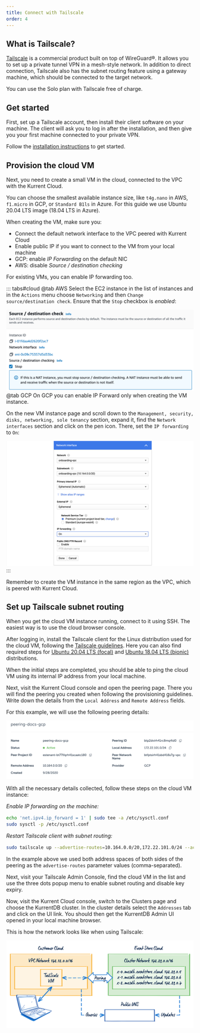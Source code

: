```yaml
---
title: Connect with Tailscale
order: 4
---
```


## What is Tailscale?

[Tailscale](https://tailscale.com) is a commercial product built on top of WireGuard®. It allows you to set up a private tunnel VPN in a mesh-style network. In addition to direct connection, Tailscale also has the subnet routing feature using a gateway machine, which should be connected to the target network.

You can use the Solo plan with Tailscale free of charge.

## Get started

First, set up a Tailscale account, then install their client software on your machine. The client will ask you to log in after the installation, and then give you your first machine connected to your private VPN.

Follow the [installation instructions](https://tailscale.com/kb/1017/install) to get started.

## Provision the cloud VM

Next, you need to create a small VM in the cloud, connected to the VPC with the Kurrent Cloud.

You can choose the smallest available instance size, like `t4g.nano` in AWS, `f1.micro` in GCP, or `Standard B1ls` in Azure. For this guide we use Ubuntu 20.04 LTS image (18.04 LTS in Azure).

When creating the VM, make sure you:
- Connect the default network interface to the VPC peered with Kurrent Cloud
- Enable public IP if you want to connect to the VM from your local machine
- GCP: enable _IP Forwarding_ on the default NIC
- AWS: disable _Source / destination checking_

For existing VMs, you can enable IP forwarding too.

::: tabs#cloud
@tab AWS
Select the EC2 instance in the list of instances and in the `Actions` menu choose `Networking` and then `Change source/destination check`. Ensure that the `Stop` checkbox is _enabled_:

![AWS enable ip forward](./images/aws-ip-forward.png)
@tab GCP
On GCP you can enable IP Forward only when creating the VM instance.

On the new VM instance page and scroll down to the `Management, security, disks, networking, sole tenancy` section, expand it, find the `Network interfaces` section and click on the pen icon. There, set the `IP forwarding` to `On`:

![GCP enable ip forward](./images/gcp-ip-forward.png)
:::

Remember to create the VM instance in the same region as the VPC, which is peered with Kurrent Cloud.

## Set up Tailscale subnet routing

When you get the cloud VM instance running, connect to it using SSH. The easiest way is to use the cloud browser console.

After logging in, install the Tailscale client for the Linux distribution used for the cloud VM, following the [Tailscale guidelines](https://tailscale.com/kb/1017/install). Here you can also find required steps for [Ubuntu 20.04 LTS (focal)](https://tailscale.com/download/linux/ubuntu-2004) and [Ubuntu 18.04 LTS (bionic)](https://tailscale.com/download/linux/ubuntu-1804) distributions.

When the initial steps are completed, you should be able to ping the cloud VM using its internal IP address from your local machine.

Next, visit the Kurrent Cloud console and open the peering page. There you will find the peering you created when following the provisioning guidelines. Write down the details from the `Local Address` and `Remote Address` fields.

For this example, we will use the following peering details:

![Peering page example](./images/peering-example.png)

With all the necessary details collected, follow these steps on the cloud VM instance:

_Enable IP forwarding on the machine:_
```bash
echo 'net.ipv4.ip_forward = 1' | sudo tee -a /etc/sysctl.conf
sudo sysctl -p /etc/sysctl.conf
```

_Restart Tailscale client with subnet routing:_
```bash
sudo tailscale up --advertise-routes=10.164.0.0/20,172.22.101.0/24 --accept-routes
```

In the example above we used both address spaces of both sides of the peering as the `advertise-routes` parameter values (comma-separated).

Next, visit your Tailscale Admin Console, find the cloud VM in the list and use the three dots popup menu to enable subnet routing and disable key expiry.

Now, visit the Kurrent Cloud console, switch to the Clusters page and choose the KurrentDB cluster. In the cluster details select the `Addresses` tab and click on the UI link. You should then get the KurrentDB Admin UI opened in your local machine browser.

This is how the network looks like when using Tailscale:

![ES_Cloud_Networking_tailsacle](./images/es-cloud-networking-tailscale.svg)
